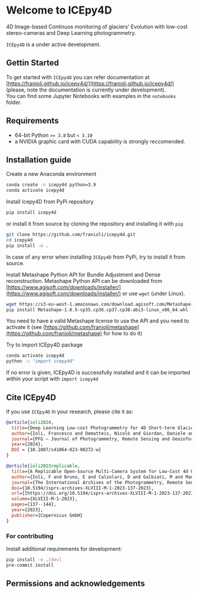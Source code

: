 # Welcome to ICEpy4D

4D Image-based Continuos monitoring of glaciers' Evolution with low-cost stereo-cameras and Deep Learning photogrammetry.

`ICEpy4D` is a under active development.
## Gettin Started

To get started with `ICEpy4D` you can refer documentation at [https://franioli.github.io/icepy4d/](https://franioli.github.io/icepy4d/) (please, note the documentation is currently under development).  
You can find some Jupyter Notebooks with examples in the `notebooks` folder.

## Requirements

- 64-bit Python `>= 3.8` but `< 3.10`
- a NVIDIA graphic card with CUDA capability is strongly reccomended.

## Installation guide

Create a new Anaconda environment

```bash
conda create -n icepy4d python=3.9
conda activate icepy4d
```

Install Icepy4D from PyPi repository

```bash
pip install icepy4d
```

or install it from source by cloning the repository and installing it with `pip`

```bash
git clone https://github.com/franioli/icepy4d.git
cd icepy4d
pip install -e .
```

In case of any error when installing `ICEpy4D` from PyPi, try to install it from source.

Install Metashape Python API for Bundle Adjustment and Dense reconstruction.
Metashape Python API can be downloaded from [https://www.agisoft.com/downloads/installer/](https://www.agisoft.com/downloads/installer/) or use `wget` (under Linux).

```bash
wget https://s3-eu-west-1.amazonaws.com/download.agisoft.com/Metashape-1.8.5-cp35.cp36.cp37.cp38-abi3-linux_x86_64.whl
pip install Metashape-1.8.5-cp35.cp36.cp37.cp38-abi3-linux_x86_64.whl
```

You need to have a valid Metashape license to use the API and you need to activate it (see [https://github.com/franioli/metashape](https://github.com/franioli/metashape) for how to do it)

Try to import ICEpy4D package

```bash
conda activate icepy4d
python -c "import icepy4d"
```

If no error is given, ICEpy4D is successfully installed and it can be imported within your script with `import icepy4d`

## Cite ICEpy4D
If you use `ICEpy4D` in your research, please cite it as:

```bibtex
@article{ioli2024,
  title={Deep Learning Low-cost Photogrammetry for 4D Short-term Glacier Dynamics Monitoring},
  author={Ioli, Francesco and Dematteis, Nicolò and Giordan, Daniele and Nex, Francesco and Pinto Livio},
  journal={PFG – Journal of Photogrammetry, Remote Sensing and Geoinformation Science},
  year={2024},
  DOI = {10.1007/s41064-023-00272-w}
}
```

```bibtex
@article{ioli2023replicable,
  title={A Replicable Open-Source Multi-Camera System for Low-Cost 4d Glacier Monitoring},
  author={Ioli, F and Bruno, E and Calzolari, D and Galbiati, M and Mannocchi, A and Manzoni, P and Martini, M and Bianchi, A and Cina, A and De Michele, C and others},
  journal={The International Archives of the Photogrammetry, Remote Sensing and Spatial Information Sciences},
  doi={10.5194/isprs-archives-XLVIII-M-1-2023-137-2023},
  url={[https://doi.org/10.5194/isprs-archives-XLVIII-M-1-2023-137-2023](https://doi.org/10.5194/isprs-archives-XLVIII-M-1-2023-137-2023)},
  volume={XLVIII-M-1-2023},
  pages={137--144},
  year={2023},
  publisher={Copernicus GmbH}
}
```

### For contributing

Install additional requirements for development:

```bash
pip install -e .[dev]
pre-commit install
```

## Permissions and acknowledgements

